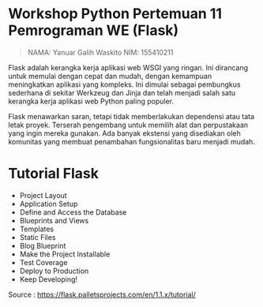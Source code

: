 # Workshop Python Pertemuan 11 Pemrograman WE (Flask)

> NAMA: Yanuar Galih Waskito
> NIM: 155410211

Flask adalah kerangka kerja aplikasi web WSGI yang ringan. Ini dirancang untuk memulai dengan cepat dan mudah, dengan kemampuan meningkatkan aplikasi yang kompleks. Ini dimulai sebagai pembungkus sederhana di sekitar Werkzeug dan Jinja dan telah menjadi salah satu kerangka kerja aplikasi web Python paling populer.

Flask menawarkan saran, tetapi tidak memberlakukan dependensi atau tata letak proyek. Terserah pengembang untuk memilih alat dan perpustakaan yang ingin mereka gunakan. Ada banyak ekstensi yang disediakan oleh komunitas yang membuat penambahan fungsionalitas baru menjadi mudah.

# Tutorial Flask
- Project Layout
- Application Setup
- Define and Access the Database
- Blueprints and Views
- Templates
- Static Files
- Blog Blueprint
- Make the Project Installable
- Test Coverage
- Deploy to Production
- Keep Developing!

Source : https://flask.palletsprojects.com/en/1.1.x/tutorial/
